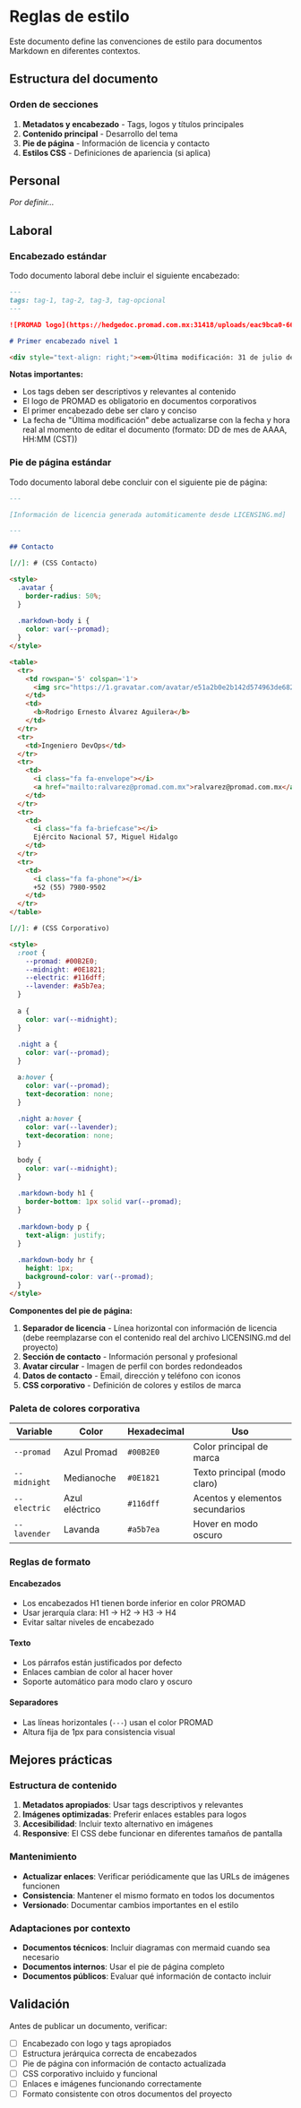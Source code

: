 # Reglas de estilo

Este documento define las convenciones de estilo para documentos Markdown en diferentes contextos.

## Estructura del documento

### Orden de secciones

1. **Metadatos y encabezado** - Tags, logos y títulos principales
2. **Contenido principal** - Desarrollo del tema
3. **Pie de página** - Información de licencia y contacto
4. **Estilos CSS** - Definiciones de apariencia (si aplica)

## Personal

*Por definir...*

## Laboral

### Encabezado estándar

Todo documento laboral debe incluir el siguiente encabezado:

```markdown
---
tags: tag-1, tag-2, tag-3, tag-opcional
---

![PROMAD logo](https://hedgedoc.promad.com.mx:31418/uploads/eac9bca0-66f5-463e-9ccb-8813341a549c.png)

# Primer encabezado nivel 1

<div style="text-align: right;"><em>Última modificación: 31 de julio de 2025, 11:59 (CST)</em></div><br>

```

**Notas importantes:**
- Los tags deben ser descriptivos y relevantes al contenido
- El logo de PROMAD es obligatorio en documentos corporativos
- El primer encabezado debe ser claro y conciso
- La fecha de "Última modificación" debe actualizarse con la fecha y hora real al momento de editar el documento (formato: DD de mes de AAAA, HH:MM (CST))

### Pie de página estándar

Todo documento laboral debe concluir con el siguiente pie de página:

```markdown
---

[Información de licencia generada automáticamente desde LICENSING.md]

---

## Contacto

[//]: # (CSS Contacto) 

<style>
  .avatar {
    border-radius: 50%;
  }
  
  .markdown-body i {
    color: var(--promad);
  }
</style>

<table>
  <tr>
    <td rowspan='5' colspan='1'>
      <img src="https://1.gravatar.com/avatar/e51a2b0e2b142d574963de682099716c?s=160" class="avatar">
    </td>
    <td>
      <b>Rodrigo Ernesto Álvarez Aguilera</b>
    </td>
  </tr>
  <tr>
    <td>Ingeniero DevOps</td>
  </tr>
  <tr>
    <td>
      <i class="fa fa-envelope"></i>
      <a href="mailto:ralvarez@promad.com.mx">ralvarez@promad.com.mx</a>
    </td>
  </tr>
  <tr>
    <td>
      <i class="fa fa-briefcase"></i>
      Ejército Nacional 57, Miguel Hidalgo
    </td>
  </tr>
  <tr>
    <td>
      <i class="fa fa-phone"></i>
      +52 (55) 7980-9502
    </td>
  </tr>
</table>

[//]: # (CSS Corporativo) 

<style>
  :root {
    --promad: #00B2E0;
    --midnight: #0E1821;
    --electric: #116dff;
    --lavender: #a5b7ea;
  }
  
  a {
    color: var(--midnight);
  }
  
  .night a {
    color: var(--promad);
  }

  a:hover {
    color: var(--promad);
    text-decoration: none;
  }
  
  .night a:hover {
    color: var(--lavender);
    text-decoration: none;
  }

  body {
    color: var(--midnight);
  }
  
  .markdown-body h1 {
    border-bottom: 1px solid var(--promad);
  }
  
  .markdown-body p {
    text-align: justify;
  }
  
  .markdown-body hr {
    height: 1px;
    background-color: var(--promad);
  }
</style>
```

**Componentes del pie de página:**

1. **Separador de licencia** - Línea horizontal con información de licencia (debe reemplazarse con el contenido real del archivo LICENSING.md del proyecto)
2. **Sección de contacto** - Información personal y profesional
3. **Avatar circular** - Imagen de perfil con bordes redondeados
4. **Datos de contacto** - Email, dirección y teléfono con iconos
5. **CSS corporativo** - Definición de colores y estilos de marca

### Paleta de colores corporativa

| Variable | Color | Hexadecimal | Uso |
|----------|--------|-------------|-----|
| `--promad` | Azul Promad | `#00B2E0` | Color principal de marca |
| `--midnight` | Medianoche | `#0E1821` | Texto principal (modo claro) |
| `--electric` | Azul eléctrico | `#116dff` | Acentos y elementos secundarios |
| `--lavender` | Lavanda | `#a5b7ea` | Hover en modo oscuro |

### Reglas de formato

#### Encabezados
- Los encabezados H1 tienen borde inferior en color PROMAD
- Usar jerarquía clara: H1 → H2 → H3 → H4
- Evitar saltar niveles de encabezado

#### Texto
- Los párrafos están justificados por defecto
- Enlaces cambian de color al hacer hover
- Soporte automático para modo claro y oscuro

#### Separadores
- Las líneas horizontales (`---`) usan el color PROMAD
- Altura fija de 1px para consistencia visual

## Mejores prácticas

### Estructura de contenido

1. **Metadatos apropiados**: Usar tags descriptivos y relevantes
2. **Imágenes optimizadas**: Preferir enlaces estables para logos
3. **Accesibilidad**: Incluir texto alternativo en imágenes
4. **Responsive**: El CSS debe funcionar en diferentes tamaños de pantalla

### Mantenimiento

- **Actualizar enlaces**: Verificar periódicamente que las URLs de imágenes funcionen
- **Consistencia**: Mantener el mismo formato en todos los documentos
- **Versionado**: Documentar cambios importantes en el estilo

### Adaptaciones por contexto

- **Documentos técnicos**: Incluir diagramas con mermaid cuando sea necesario
- **Documentos internos**: Usar el pie de página completo
- **Documentos públicos**: Evaluar qué información de contacto incluir

## Validación

Antes de publicar un documento, verificar:

- [ ] Encabezado con logo y tags apropiados
- [ ] Estructura jerárquica correcta de encabezados
- [ ] Pie de página con información de contacto actualizada
- [ ] CSS corporativo incluido y funcional
- [ ] Enlaces e imágenes funcionando correctamente
- [ ] Formato consistente con otros documentos del proyecto
